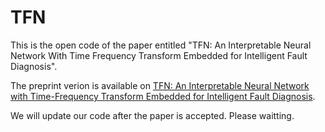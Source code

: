 # TFN
This is the open code of the paper entitled "TFN: An Interpretable Neural Network With Time Frequency Transform Embedded for Intelligent Fault Diagnosis".

The preprint verion is available on [TFN: An Interpretable Neural Network with Time-Frequency Transform Embedded for Intelligent Fault Diagnosis](https://arxiv.org/abs/2209.01992).

We will update our code after the paper is accepted. Please waitting.
